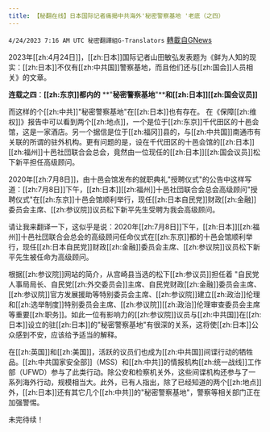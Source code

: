 ```yaml
---
title: 【秘翻在线】日本国际记者痛揭中共海外'秘密警察基地 '老底（之四）
---
```

`4/24/2023 7:16 AM UTC 秘密翻譯組G-Translators` [轉載自GNews](https://gnews.org/articles/1249286)

         

2023年[[zh:4月24日]]，[[zh:日本]]国际记者山田敏弘发表题为《鲜为人知的现实：[[zh:日本]]不仅有[[zh:中共国]]警察基地，而且他们还与[[zh:国会]]人员相关》的文章。

**连载之四**：**[[zh:东京]]都内的** **"****秘密警察基地****"****和[[zh:日本]][[zh:国会议员]]**

而这样的个[[zh:中共]]"秘密警察基地"在[[zh:日本]]也有存在。 在《保障[[zh:维权]]》报告中可以看到两个[[zh:地点]]，一个是位于[[zh:东京]]千代田区的十邑会馆，这是一家酒店。另一个据信是位于[[zh:福冈]]县的，与[[zh:中共国]]南通市有关联的所谓的驻外机构。更有问题的是，设在千代田区的十邑会馆的[[zh:日本]][[zh:福州]]十邑社団联合会总会，竟然由一位现任的[[zh:日本]][[zh:国会议员]]松下新平担任高级顾问。

2020年[[zh:7月8日]]，由十邑会馆发布的就职典礼"授聘仪式"的公告中这样写道：[[zh:7月8日]]下午，[[zh:日本]][[zh:福州]]十邑社団联合会总会高级顾问"授聘仪式"在[[zh:东京]]十邑会馆顺利举行，现任[[zh:日本自民党]]财政[[zh:金融]]委员会主席、[[zh:参议院]]议员松下新平先生受聘为我会高级顾问。

请让我来翻译一下，这似乎是说：2020年[[zh:7月8日]]下午，[[zh:日本]][[zh:福州]]十邑社団联合会总会的高级顾问任命仪式在[[zh:东京]]都的十邑会馆顺利举行，现任[[zh:日本自民党]]财政[[zh:金融]]委员会主席、[[zh:参议院]]议员松下新平先生被任命为高级顾问。

根据[[zh:参议院]]网站的简介，从宫崎县当选的松下[[zh:参议员]]担任着 "自民党人事局局长、自民党[[zh:外交委员会]]主席、自民党财政[[zh:金融]]委员会主席、[[zh:参议院]]官方发展援助等特别委员会主席、[[zh:参议院]]建立[[zh:政治]]伦理和[[zh:选举制度]]特别委员会主席、[[zh:参议院]][[zh:政治]]伦理审查委员会主席等重要[[zh:职务]]。如此一位有影响力的[[zh:参议院]]议员与[[zh:中共国]]在[[zh:日本]]设立的驻[[zh:日本]]的"秘密警察基地"有很深的关系，这将使[[zh:日本]]公众感到不安，应该给予适当的解释。

在[[zh:英国]]和[[zh:美国]]，活跃的议员们也成为[[zh:中共国]]间谍行动的牺牲品。[[zh:中共国家安全部]]（MSS）和[[zh:中共]]的情报机构[[zh:统一战线]]工作部（UFWD）参与了此类行动。除公安和检察机关外，这些间谍机构还参与了一系列海外行动，规模相当大。此外，已有人指出，除了已经知道的两个[[zh:地点]]外，[[zh:日本]]还有其它几个[[zh:中共]]的"秘密警察基地"，警察等相关部门正在加强警惕。

未完待续！
